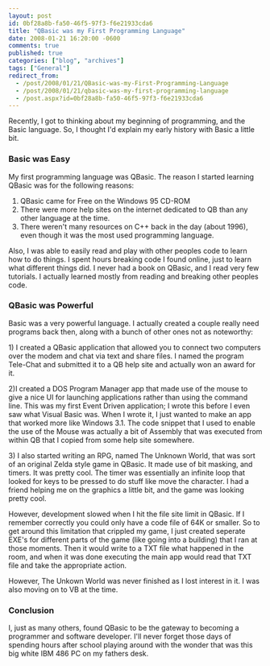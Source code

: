 ```yaml
---
layout: post
id: 0bf28a8b-fa50-46f5-97f3-f6e21933cda6
title: "QBasic was my First Programming Language"
date: 2008-01-21 16:20:00 -0600
comments: true
published: true
categories: ["blog", "archives"]
tags: ["General"]
redirect_from: 
  - /post/2008/01/21/QBasic-was-my-First-Programming-Language
  - /post/2008/01/21/qbasic-was-my-first-programming-language
  - /post.aspx?id=0bf28a8b-fa50-46f5-97f3-f6e21933cda6
---
```

<!-- more -->
<P>Recently, I got to thinking about my beginning of programming, and the Basic language. So, I thought I'd explain my early history with Basic a little bit.</P>
<H3>Basic was Easy</H3>
<P>My first programming language was QBasic. The reason I started learning QBasic was for the following reasons:</P>
<OL>
<LI>QBasic came for Free on the Windows 95 CD-ROM 
<LI>There were more help sites on the internet dedicated to QB than any other language at the time. 
<LI>There weren't many resources on C++ back in the day (about 1996), even though it was the most used programming language.</LI></OL>
<P>Also, I was able to easily read and play with other peoples code to learn how to do things. I spent hours breaking code I found online, just to learn what different things did. I never had a book on QBasic, and I read very few tutorials. I actually learned mostly from reading and breaking other peoples code.</P>
<H3>QBasic was Powerful</H3>
<P>Basic was a very powerful language. I actually created a couple really need programs back then, along with a bunch of other ones not as noteworthy:</P>
<P>1) I created a QBasic application that allowed you to connect two computers over the modem and chat via text and share files. I named the program Tele-Chat and submitted it to a QB help site and actually won an award for it.</P>
<P>2)I created a DOS Program Manager app that made use of the mouse to give a nice UI for launching applications rather than using the command line. This was my first Event Driven application; I wrote this before I even saw what Visual Basic was. When I wrote it, I just wanted to make an app that worked more like Windows 3.1. The code snippet that I&nbsp;used&nbsp;to enable the use of the&nbsp;Mouse was actually a bit of Assembly that was executed from within QB that I copied from some help site somewhere.</P>
<P>3) I also started writing an RPG, named The Unknown World,&nbsp;that was sort of an original Zelda style game in QBasic. It made use of bit masking, and timers. It was pretty cool. The timer was essentially an infinite loop that looked for keys to be pressed to do stuff like move the character. I had a friend helping me on the graphics a little bit, and the game was looking pretty cool.</P>
<P>However, development slowed when I hit the file site limit in QBasic. If I remember correctly you could only have a code file of 64K or smaller. So to get around this limitation that crippled my game, I just created seperate EXE's for different parts of the game (like going into a building) that I ran at those moments. Then it would write to a TXT file what happened in the room, and when it was done executing the main app would read that TXT file and take the appropriate action.</P>
<P>However, The Unkown World was never finished as I lost interest in it. I was also moving on to VB at the time.</P>
<H3>Conclusion</H3>
<P>I, just as many others, found QBasic to be the gateway to becoming a programmer and software developer. I'll never forget those days of spending hours after school playing around with the wonder that was this big white IBM 486 PC on my fathers desk.</P>

